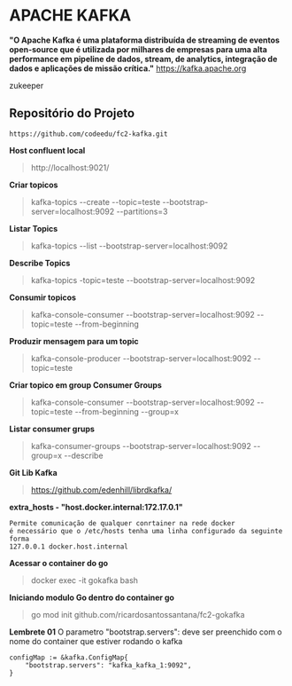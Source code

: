 # APACHE KAFKA

 __"O Apache Kafka é uma plataforma distribuída de streaming de eventos open-source que é utilizada por milhares de empresas para uma alta performance em pipeline de dados, stream, de analytics, integração de dados e aplicações de missão crítica."__
 https://kafka.apache.org

zukeeper

##  Repositório do Projeto
    https://github.com/codeedu/fc2-kafka.git

__Host confluent local__
> http://localhost:9021/

__Criar topicos__
> kafka-topics --create --topic=teste --bootstrap-server=localhost:9092 --partitions=3 

__Listar Topics__
> kafka-topics --list --bootstrap-server=localhost:9092

__Describe Topics__
> kafka-topics -topic=teste --bootstrap-server=localhost:9092

__Consumir topicos__
> kafka-console-consumer --bootstrap-server=localhost:9092 --topic=teste --from-beginning  

__Produzir mensagem para um topic__
> kafka-console-producer --bootstrap-server=localhost:9092 --topic=teste 

__Criar topico em group Consumer Groups__
> kafka-console-consumer --bootstrap-server=localhost:9092 --topic=teste --from-beginning  --group=x

__Listar consumer grups__
> kafka-consumer-groups --bootstrap-server=localhost:9092 --group=x --describe

__Git Lib Kafka__
> https://github.com/edenhill/librdkafka/

__extra_hosts - "host.docker.internal:172.17.0.1"__

    Permite comunicação de qualquer conrtainer na rede docker
    é necessário que o /etc/hosts tenha uma linha configurado da seguinte forma
    127.0.0.1 docker.host.internal

__Acessar o container do go__
> docker exec -it gokafka bash

__Iniciando modulo Go dentro do container go__
> go mod init github.com/ricardosantossantana/fc2-gokafka

__Lembrete 01__
	O parametro "bootstrap.servers": deve ser preenchido com o nome do container que estiver rodando o kafka
    
    configMap := &kafka.ConfigMap{
		"bootstrap.servers": "kafka_kafka_1:9092",
	}